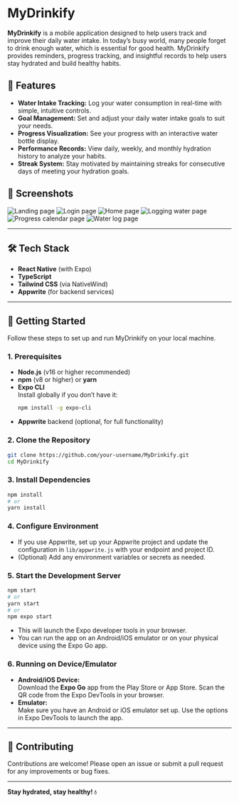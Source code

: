 # MyDrinkify

**MyDrinkify** is a mobile application designed to help users track and improve their daily water intake. In today’s busy world, many people forget to drink enough water, which is essential for good health. MyDrinkify provides reminders, progress tracking, and insightful records to help users stay hydrated and build healthy habits.

## 🚀 Features

- **Water Intake Tracking:** Log your water consumption in real-time with simple, intuitive controls.
- **Goal Management:** Set and adjust your daily water intake goals to suit your needs.
- **Progress Visualization:** See your progress with an interactive water bottle display.
- **Performance Records:** View daily, weekly, and monthly hydration history to analyze your habits.
- **Streak System:** Stay motivated by maintaining streaks for consecutive days of meeting your hydration goals.

## 📱 Screenshots

![Landing page](assets/screenshots/screenshots1.jpg)
![Login page](assets/screenshots/screenshots2.jpg)
![Home page](assets/screenshots/screenshots3.jpg)
![Logging water page](assets/screenshots/screenshots4.jpg)
![Progress calendar page](assets/screenshots/screenshots5.jpg)
![Water log page](assets/screenshots/screenshots6.jpg)

---

## 🛠️ Tech Stack

- **React Native** (with Expo)
- **TypeScript**
- **Tailwind CSS** (via NativeWind)
- **Appwrite** (for backend services)

---

## 📝 Getting Started

Follow these steps to set up and run MyDrinkify on your local machine.

### 1. Prerequisites

- **Node.js** (v16 or higher recommended)
- **npm** (v8 or higher) or **yarn**
- **Expo CLI**  
  Install globally if you don’t have it:
  ```bash
  npm install -g expo-cli
  ```
- **Appwrite** backend (optional, for full functionality)

### 2. Clone the Repository

```bash
git clone https://github.com/your-username/MyDrinkify.git
cd MyDrinkify
```

### 3. Install Dependencies

```bash
npm install
# or
yarn install
```

### 4. Configure Environment

- If you use Appwrite, set up your Appwrite project and update the configuration in `lib/appwrite.js` with your endpoint and project ID.
- (Optional) Add any environment variables or secrets as needed.

### 5. Start the Development Server

```bash
npm start
# or
yarn start
# or
npm expo start
```

- This will launch the Expo developer tools in your browser.
- You can run the app on an Android/iOS emulator or on your physical device using the Expo Go app.

### 6. Running on Device/Emulator

- **Android/iOS Device:**  
  Download the **Expo Go** app from the Play Store or App Store. Scan the QR code from the Expo DevTools in your browser.
- **Emulator:**  
  Make sure you have an Android or iOS emulator set up. Use the options in Expo DevTools to launch the app.

---

## 🤝 Contributing

Contributions are welcome! Please open an issue or submit a pull request for any improvements or bug fixes.

---

**Stay hydrated, stay healthy! 💧**
